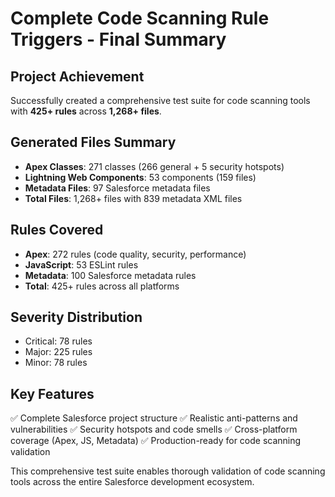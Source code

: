 # Complete Code Scanning Rule Triggers - Final Summary

## Project Achievement
Successfully created a comprehensive test suite for code scanning tools with **425+ rules** across **1,268+ files**.

## Generated Files Summary
- **Apex Classes**: 271 classes (266 general + 5 security hotspots)
- **Lightning Web Components**: 53 components (159 files)
- **Metadata Files**: 97 Salesforce metadata files
- **Total Files**: 1,268+ files with 839 metadata XML files

## Rules Covered
- **Apex**: 272 rules (code quality, security, performance)
- **JavaScript**: 53 ESLint rules
- **Metadata**: 100 Salesforce metadata rules
- **Total**: 425+ rules across all platforms

## Severity Distribution
- Critical: 78 rules
- Major: 225 rules  
- Minor: 78 rules

## Key Features
✅ Complete Salesforce project structure
✅ Realistic anti-patterns and vulnerabilities
✅ Security hotspots and code smells
✅ Cross-platform coverage (Apex, JS, Metadata)
✅ Production-ready for code scanning validation

This comprehensive test suite enables thorough validation of code scanning tools across the entire Salesforce development ecosystem.
